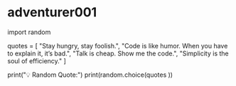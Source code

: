 # adventurer001
import random  

quotes = [
    "Stay hungry, stay foolish.",
    "Code is like humor. When you have to explain it, it’s bad.",
    "Talk is cheap. Show me the code.",
    "Simplicity is the soul of efficiency."
]

print("💡 Random Quote:")
print(random.choice(quotes ))
